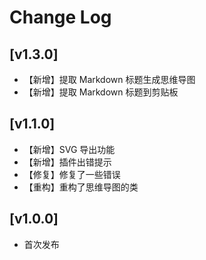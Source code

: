 # Change Log

## [v1.3.0]
 - 【新增】提取 Markdown 标题生成思维导图
 - 【新增】提取 Markdown 标题到剪贴板

## [v1.1.0]

 - 【新增】SVG 导出功能
 - 【新增】插件出错提示
 - 【修复】修复了一些错误
 - 【重构】重构了思维导图的类

## [v1.0.0]

- 首次发布